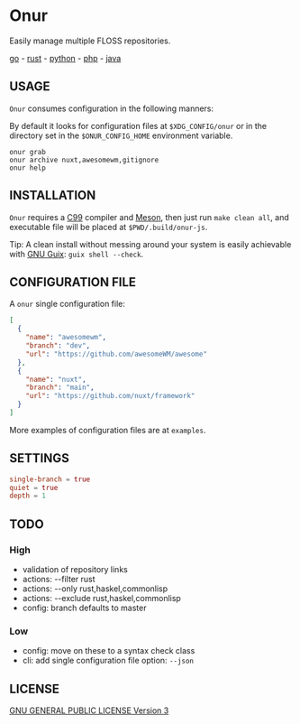 <!--
Onur-Js is free software: you can redistribute it and/or modify
it under the terms of the GNU General Public License as published by
the Free Software Foundation, either version 3 of the License, or
(at your option) any later version.

Onur-Js is distributed in the hope that it will be useful,
but WITHOUT ANY WARRANTY; without even the implied warranty of
MERCHANTABILITY or FITNESS FOR A PARTICULAR PURPOSE.  See the
GNU General Public License for more details.

You should have received a copy of the GNU General Public License
along with Onur-Js. If not, see <https://www.gnu.org/licenses/>.
-->

# Onur

Easily manage multiple FLOSS repositories.

[go](https://github.com/easbarba/onur-js-go) - [rust](https://github.com/easbarba/onur-js-rust) - [python](https://github.com/easbarba/onur-js-python) - [php](https://github.com/easbarba/onur-js-php) - [java](https://github.com/easbarba/onur-js-java) 

## USAGE

`Onur` consumes configuration in the following manners:

By default it looks for configuration files at `$XDG_CONFIG/onur` or in the directory set in the `$ONUR_CONFIG_HOME` environment variable.

```shell
onur grab
onur archive nuxt,awesomewm,gitignore
onur help
```

## INSTALLATION

`Onur` requires a [C99](https://gcc.gnu.org/) compiler and [Meson](https://mesonbuild.com/), then just run `make clean all`, and executable file will be placed at `$PWD/.build/onur-js`.

Tip: A clean install without messing around your system is easily achievable with [GNU Guix](https://guix.gnu.org/manual/devel/en/html_node/Invoking-guix-shell.html): `guix shell --check`.

## CONFIGURATION FILE

A `onur` single configuration file:

```json
[
  {
    "name": "awesomewm",
    "branch": "dev",
    "url": "https://github.com/awesomeWM/awesome"
  },
  {
    "name": "nuxt",
    "branch": "main",
    "url": "https://github.com/nuxt/framework"
  }
]
```

More examples of configuration files are at `examples`.

## SETTINGS

```toml
single-branch = true
quiet = true
depth = 1
```

## TODO

### High

- validation of repository links 
- actions: --filter rust
- actions: --only rust,haskel,commonlisp
- actions: --exclude rust,haskel,commonlisp
- config: branch defaults to master

### Low

- config: move on these to a syntax check class
- cli: add single configuration file option: `--json`

## LICENSE

[GNU GENERAL PUBLIC LICENSE Version 3](https://www.gnu.org/licenses/gpl-3.0.en.html)
